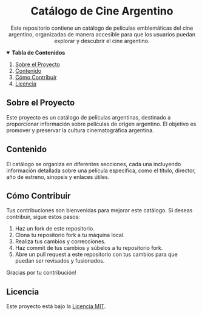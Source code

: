 <!-- Título del Proyecto -->
<h1 align="center">Catálogo de Cine Argentino</h1>

<!-- Descripción del Proyecto -->
<p align="center">Este repositorio contiene un catálogo de películas emblemáticas del cine argentino, organizadas de manera accesible para que los usuarios puedan explorar y descubrir el cine argentino.</p>

<!-- Tabla de Contenidos -->
<details open="open">
  <summary><b>Tabla de Contenidos</b></summary>
  <ol>
    <li><a href="#sobre-el-proyecto">Sobre el Proyecto</a></li>
    <li><a href="#contenido">Contenido</a></li>
    <li><a href="#cómo-contribuir">Cómo Contribuir</a></li>
    <li><a href="#licencia">Licencia</a></li>
  </ol>
</details>

<!-- Sobre el Proyecto -->
## Sobre el Proyecto
Este proyecto es un catálogo de películas argentinas, destinado a proporcionar información sobre películas de origen argentino. El objetivo es promover y preservar la cultura cinematográfica argentina.

<!-- Contenido -->
## Contenido
El catálogo se organiza en diferentes secciones, cada una incluyendo información detallada sobre una película específica, como el título, director, año de estreno, sinopsis y enlaces útiles.


<!-- Cómo Contribuir -->
## Cómo Contribuir
Tus contribuciones son bienvenidas para mejorar este catálogo. Si deseas contribuir, sigue estos pasos:

1. Haz un fork de este repositorio.
2. Clona tu repositorio fork a tu máquina local.
3. Realiza tus cambios y correcciones.
4. Haz commit de tus cambios y súbelos a tu repositorio fork.
5. Abre un pull request a este repositorio con tus cambios para que puedan ser revisados y fusionados.

Gracias por tu contribución!

<!-- Licencia -->
## Licencia
Este proyecto está bajo la [Licencia MIT](LICENSE).

